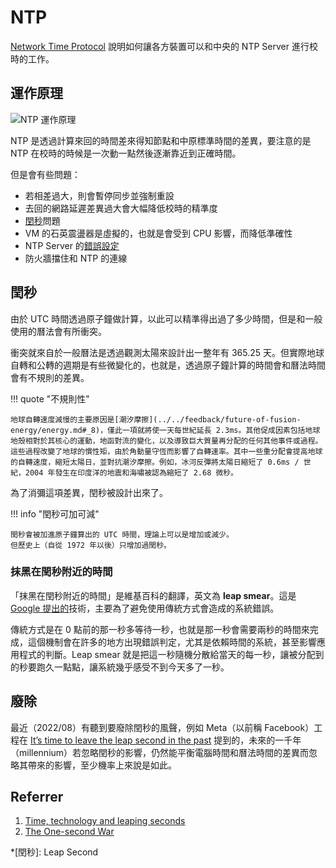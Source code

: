 # NTP

[Network Time Protocol](http://en.wikipedia.org/wiki/Network_Time_Protocol) 說明如何讓各方裝置可以和中央的 NTP Server 進行校時的工作。

## 運作原理

![NTP 運作原理](https://i.imgur.com/vx3MZ2B.png)

NTP 是透過計算來回的時間差來得知節點和中原標準時間的差異，要注意的是 NTP 在校時的時候是一次動一點然後逐漸靠近到正確時間。

但是會有些問題：

-   若相差過大，則會暫停同步並強制重設
-   去回的網路延遲差異過大會大幅降低校時的精準度
-   [閏秒](#_1)問題
-   VM 的石英震盪器是虛擬的，也就是會受到 CPU 影響，而降低準確性
-   NTP Server 的[錯誤設定](https://blog.rapid7.com/2014/03/14/synchronizing-clocks-in-a-cassandra-cluster-pt-1-the-problem/)
-   防火牆擋住和 NTP 的連線

## 閏秒

由於 UTC 時間透過原子鐘做計算，以此可以精準得出過了多少時間，但是和一般使用的曆法會有所衝突。

衝突就來自於一般曆法是透過觀測太陽來設計出一整年有 365.25 天。但實際地球自轉和公轉的週期是有些微變化的，也就是，透過原子鐘計算的時間會和曆法時間會有不規則的差異。

!!! quote "不規則性"

    地球自轉速度減慢的主要原因是[潮汐摩擦](../../feedback/future-of-fusion-energy/energy.md#_8)，僅此一項就將使一天每世紀延長 2.3ms。其他促成因素包括地球地殼相對於其核心的運動，地函對流的變化，以及導致巨大質量再分配的任何其他事件或過程。這些過程改變了地球的慣性矩，由於角動量守恆而影響了自轉速率。其中一些重分配會提高地球的自轉速度，縮短太陽日，並對抗潮汐摩擦。例如，冰河反彈將太陽日縮短了 0.6ms / 世紀，2004 年發生在印度洋的地震和海嘯被認為縮短了 2.68 微秒。

為了消彌這項差異，閏秒被設計出來了。

!!! info "閏秒可加可減"

    閏秒會被加進原子鐘算出的 UTC 時間，理論上可以是增加或減少。
    但歷史上（自從 1972 年以後）只增加過閏秒。

### 抹黑在閏秒附近的時間

「抹黑在閏秒附近的時間」是維基百科的翻譯，英文為 **leap smear**。這是 [Google 提出的](https://googleblog.blogspot.com/2011/09/time-technology-and-leaping-seconds.html)技術，主要為了避免使用傳統方式會造成的系統錯誤。

傳統方式是在 0 點前的那一秒多等待一秒，也就是那一秒會需要兩秒的時間來完成，這個機制會在許多的地方出現錯誤判定，尤其是依賴時間的系統，甚至影響應用程式的判斷。Leap smear 就是把這一秒隨機分散給當天的每一秒，讓被分配到的秒要跑久一點點，讓系統幾乎感受不到今天多了一秒。

## 廢除

最近（2022/08）有聽到要廢除閏秒的風聲，例如 Meta（以前稱 Facebook）工程在 [It’s time to leave the leap second in the past](https://engineering.fb.com/2022/07/25/production-engineering/its-time-to-leave-the-leap-second-in-the-past/) 提到的，未來的一千年（millennium）若忽略閏秒的影響，仍然能平衡電腦時間和曆法時間的差異而忽略其帶來的影響，至少機率上來說是如此。

## Referrer

1. [Time, technology and leaping seconds](https://googleblog.blogspot.com/2011/09/time-technology-and-leaping-seconds.html)
2. [The One-second War](https://queue.acm.org/detail.cfm?id=1967009)

<!-- prettier-ignore-start -->
*[閏秒]: Leap Second
<!-- prettier-ignore-end -->
